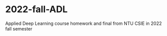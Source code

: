 # 2022-fall-ADL
Applied Deep Learning course homework and final from NTU CSIE in 2022 fall semester
